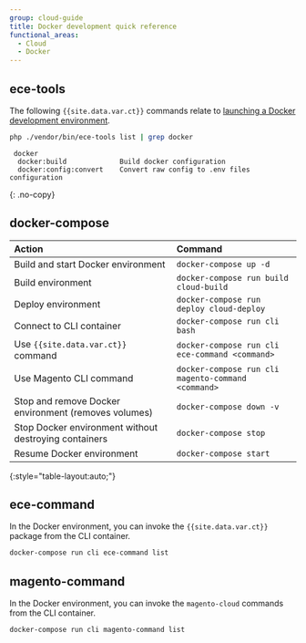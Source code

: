 ```yaml
---
group: cloud-guide
title: Docker development quick reference
functional_areas:
  - Cloud
  - Docker
---
```


## ece-tools

The following `{{site.data.var.ct}}` commands relate to [launching a Docker development environment]({{page.baseurl}}/cloud/docker/docker-config.html).

```bash
php ./vendor/bin/ece-tools list | grep docker
```

```terminal
 docker
  docker:build             Build docker configuration
  docker:config:convert    Convert raw config to .env files configuration
```
{: .no-copy}

## docker-compose

Action | Command
:----- | :------
Build and start Docker environment | `docker-compose up -d`
Build environment | `docker-compose run build cloud-build`
Deploy environment | `docker-compose run deploy cloud-deploy`
Connect to CLI container | `docker-compose run cli bash`
Use `{{site.data.var.ct}}` command | `docker-compose run cli ece-command <command>`
Use Magento CLI command | `docker-compose run cli magento-command <command>`
Stop and remove Docker environment (removes volumes) | `docker-compose down -v`
Stop Docker environment without destroying containers | `docker-compose stop`
Resume Docker environment | `docker-compose start`
{:style="table-layout:auto;"}

## ece-command

In the Docker environment, you can invoke the `{{site.data.var.ct}}` package from the CLI container.

```bash
docker-compose run cli ece-command list
```

## magento-command

In the Docker environment, you can invoke the `magento-cloud` commands from the CLI container.

```bash
docker-compose run cli magento-command list
```